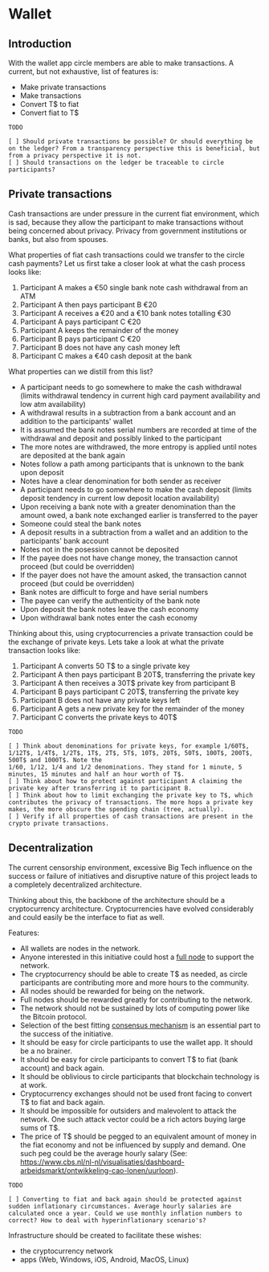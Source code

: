 # Wallet

## Introduction

With the wallet app circle members are able to make transactions. A current, but not exhaustive, list of features is:

* Make private transactions
* Make transactions
* Convert T$ to fiat
* Convert fiat to T$

```
TODO

[ ] Should private transactions be possible? Or should everything be on the ledger? From a transparency perspective this is beneficial, but from a privacy perspective it is not.
[ ] Should transactions on the ledger be traceable to circle participants?
```

## Private transactions

Cash transactions are under pressure in the current fiat environment, which is sad, because they allow the participant to make transactions without being concerned about privacy.
Privacy from government institutions or banks, but also from spouses.

What properties of fiat cash transactions could we transfer to the circle cash payments? Let us first take a closer look at what the cash process looks like:

1. Participant A makes a €50 single bank note cash withdrawal from an ATM
2. Participant A then pays participant B €20
3. Participant A receives a €20 and a €10 bank notes totalling €30
4. Participant A pays participant C €20
5. Participant A keeps the remainder of the money
6. Participant B pays participant C €20
7. Participant B does not have any cash money left
8. Participant C makes a €40 cash deposit at the bank

What properties can we distill from this list?

* A participant needs to go somewhere to make the cash withdrawal (limits withdrawal tendency in current high card payment availability and low atm availability)
* A withdrawal results in a subtraction from a bank account and an addition to the participants' wallet
* It is assumed the bank notes serial numbers are recorded at time of the withdrawal and deposit and possibly linked to the participant
* The more notes are withdrawed, the more entropy is applied until notes are deposited at the bank again
* Notes follow a path among participants that is unknown to the bank upon deposit
* Notes have a clear denomination for both sender as receiver
* A participant needs to go somewhere to make the cash deposit (limits deposit tendency in current low deposit location availability)
* Upon receiving a bank note with a greater denomination than the amount owed, a bank note exchanged earlier is transferred to the payer
* Someone could steal the bank notes
* A deposit results in a subtraction from a wallet and an addition to the participants' bank account
* Notes not in the posession cannot be deposited
* If the payee does not have change money, the transaction cannot proceed (but could be overridden)
* If the payer does not have the amount asked, the transaction cannot proceed (but could be overridden)
* Bank notes are difficult to forge and have serial numbers
* The payee can verify the authenticity of the bank note
* Upon deposit the bank notes leave the cash economy
* Upon withdrawal bank notes enter the cash economy

Thinking about this, using cryptocurrencies a private transaction could be the exchange of private keys. Lets take a look at what the private transaction looks like:

1. Participant A converts 50 T$ to a single private key
2. Participant A then pays participant B 20T$, transferring the private key
3. Participant A then receives a 30T$ private key from participant B
4. Participant B pays participant C 20T$, transferring the private key
5. Participant B does not have any private keys left
6. Participant A gets a new private key for the remainder of the money
7. Participant C converts the private keys to 40T$

```
TODO

[ ] Think about denominations for private keys, for example 1/60T$, 1/12T$, 1/4T$, 1/2T$, 1T$, 2T$, 5T$, 10T$, 20T$, 50T$, 100T$, 200T$, 500T$ and 1000T$. Note the 
1/60, 1/12, 1/4 and 1/2 denominations. They stand for 1 minute, 5 minutes, 15 minutes and half an hour worth of T$.
[ ] Think about how to protect against participant A claiming the private key after transferring it to participant B. 
[ ] Think about how to limit exchanging the private key to T$, which contributes the privacy of transactions. The more hops a private key makes, the more obscure the spending chain (tree, actually).
[ ] Verify if all properties of cash transactions are present in the crypto private transactions.
```

## Decentralization

The current censorship environment, excessive Big Tech influence on the success or failure of initiatives and disruptive nature of this project leads to a completely
decentralized architecture.

Thinking about this, the backbone of the architecture should be a cryptocurrency architecture. Cryptocurrencies have evolved considerably and could easily be the interface 
to fiat as well.

Features:
* All wallets are nodes in the network.
* Anyone interested in this initiative could host a [full node](https://bitcoin.org/en/full-node) to support the network.
* The cryptocurrency should be able to create T$ as needed, as circle participants are contributing more and more hours to the community.
* All nodes should be rewarded for being on the network.
* Full nodes should be rewarded greatly for contributing to the network.
* The network should not be sustained by lots of computing power like the Bitcoin protocol.
* Selection of the best fitting [consensus mechanism](https://cointutor.org/crypto-proof-of-work-pow-proof-of-stake-pos-other-proofs) is an essential part to the success of
the initiative.
* It should be easy for circle participants to use the wallet app. It should be a no brainer.
* It should be easy for circle participants to convert T$ to fiat (bank account) and back again.
* It should be oblivious to circle participants that blockchain technology is at work.
* Cryptocurrency exchanges should not be used front facing to convert T$ to fiat and back again.
* It should be impossible for outsiders and malevolent to attack the network. One such attack vector could be a rich actors buying large sums of T$.
* The price of T$ should be pegged to an equivalent amount of money in the fiat economy and not be influenced by supply and demand. One such peg could be the average hourly salary (See: https://www.cbs.nl/nl-nl/visualisaties/dashboard-arbeidsmarkt/ontwikkeling-cao-lonen/uurloon).

```
TODO

[ ] Converting to fiat and back again should be protected against sudden inflationary circumstances. Average hourly salaries are calculated once a year. Could we use monthly inflation numbers to correct? How to deal with hyperinflationary scenario's?
```

Infrastructure should be created to facilitate these wishes:
* the cryptocurrency network
* apps (Web, Windows, iOS, Android, MacOS, Linux)
